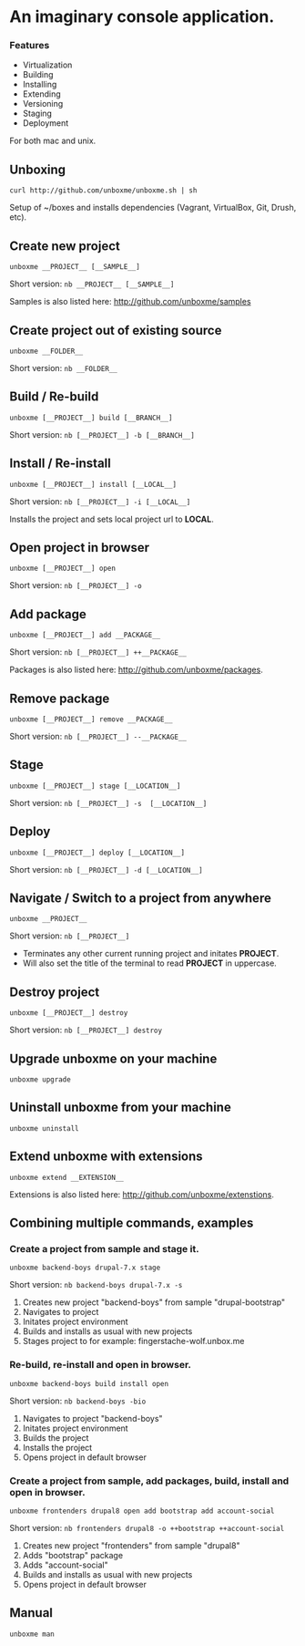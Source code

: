 # An imaginary console application.

### Features
* Virtualization
* Building
* Installing
* Extending
* Versioning
* Staging
* Deployment

For both mac and unix.

## Unboxing

`curl http://github.com/unboxme/unboxme.sh | sh`

Setup of ~/boxes and installs dependencies (Vagrant, VirtualBox, Git, Drush, etc).

## Create new project

`unboxme __PROJECT__ [__SAMPLE__]`

Short version: `nb __PROJECT__ [__SAMPLE__]`

Samples is also listed here: http://github.com/unboxme/samples

## Create project out of existing source

`unboxme __FOLDER__`

Short version: `nb __FOLDER__`

## Build / Re-build

`unboxme [__PROJECT__] build [__BRANCH__]`

Short version: `nb [__PROJECT__] -b [__BRANCH__]`

## Install / Re-install

`unboxme [__PROJECT__] install [__LOCAL__]`

Short version: `nb [__PROJECT__] -i [__LOCAL__]`

Installs the project and sets local project url to __LOCAL__.

## Open project in browser

`unboxme [__PROJECT__] open`

Short version: `nb [__PROJECT__] -o`

## Add package

`unboxme [__PROJECT__] add __PACKAGE__`

Short version: `nb [__PROJECT__] ++__PACKAGE__`

Packages is also listed here: http://github.com/unboxme/packages.

## Remove package

`unboxme [__PROJECT__] remove __PACKAGE__`

Short version: `nb [__PROJECT__] --__PACKAGE__`

## Stage

`unboxme [__PROJECT__] stage [__LOCATION__]`

Short version: `nb [__PROJECT__] -s  [__LOCATION__]`

## Deploy

`unboxme [__PROJECT__] deploy [__LOCATION__]`

Short version: `nb [__PROJECT__] -d [__LOCATION__]`

## Navigate / Switch to a project from anywhere

`unboxme __PROJECT__`

Short version: `nb [__PROJECT__]`

* Terminates any other current running project and initates __PROJECT__.
* Will also set the title of the terminal to read __PROJECT__ in uppercase. 

## Destroy project

`unboxme [__PROJECT__] destroy`

Short version: `nb [__PROJECT__] destroy`

## Upgrade unboxme on your machine

`unboxme upgrade`

## Uninstall unboxme from your machine

`unboxme uninstall`

## Extend unboxme with extensions

`unboxme extend __EXTENSION__`

Extensions is also listed here: http://github.com/unboxme/extenstions.

## Combining multiple commands, examples

### Create a project from sample and stage it.

`unboxme backend-boys drupal-7.x stage`

Short version: `nb backend-boys drupal-7.x -s`

1. Creates new project "backend-boys" from sample "drupal-bootstrap"
2. Navigates to project
3. Initates project environment
2. Builds and installs as usual with new projects
3. Stages project to for example: fingerstache-wolf.unbox.me

### Re-build, re-install and open in browser.

`unboxme backend-boys build install open`

Short version: `nb backend-boys -bio`

1. Navigates to project "backend-boys"
2. Initates project environment
2. Builds the project
3. Installs the project
4. Opens project in default browser

### Create a project from sample, add packages, build, install and open in browser.

`unboxme frontenders drupal8 open add bootstrap add account-social`

Short version: `nb frontenders drupal8 -o ++bootstrap ++account-social`

1. Creates new project "frontenders" from sample "drupal8"
2. Adds "bootstrap" package
3. Adds "account-social"
4. Builds and installs as usual with new projects
5. Opens project in default browser


## Manual

`unboxme man`
